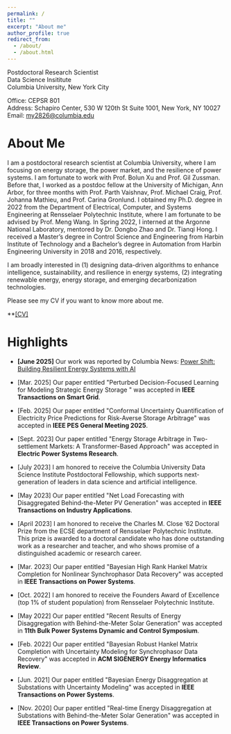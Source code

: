 ```yaml
---
permalink: /
title: ""
excerpt: "About me"
author_profile: true
redirect_from: 
  - /about/
  - /about.html
---
```


Postdoctoral Research Scientist<br/>
Data Science Insititute<br/>
Columbia University, New York City<br/>

Office: CEPSR 801 <br/>
Address: Schapiro Center, 530 W 120th St Suite 1001, New York, NY 10027<br/>
Email: my2826@columbia.edu


About Me
======

I am a postdoctoral research scientist  at Columbia University, where I am focusing on energy storage, the power market, and the resilience of power systems. I am fortunate to work with Prof. Bolun Xu and Prof. Gil Zussman. Before that, I worked as a postdoc fellow at the University of Michigan, Ann Arbor, for three months with Prof. Parth Vaishnav, Prof. Michael Craig, Prof. Johanna Mathieu, and Prof. Carina Gronlund. I obtained my Ph.D. degree in 2022 from the Department of Electrical, Computer, and Systems Engineering at Rensselaer Polytechnic Institute, where I am fortunate to be advised by Prof. Meng Wang. In Spring 2022, I interned at the Argonne National Laboratory, mentored by Dr. Dongbo Zhao and Dr. Tianqi Hong. I received a Master’s degree in Control Science and Engineering from Harbin Institute of Technology and a Bachelor’s degree in Automation from Harbin Engineering University in 2018 and 2016, respectively.

I am broadly interested in (1) designing data-driven algorithms to enhance intelligence, sustainability, and resilience in energy systems, (2) integrating renewable energy, energy storage, and emerging decarbonization technologies.

<!-- 
**<span style="color: red;">I am on the academic job market this fall! Feel free to reach out if you’re interested in my research or have relevant opportunities.</span>**
-->

Please see my CV if you want to know more about me.

**[[CV]](/files/Ming_Yi_CV_July.pdf) 

<!-- 
[[Research Statement]](/files/RS_Ming.pdf) [[Teaching Statement]](/files/Teaching_Ming.pdf)**
-->

Highlights
======

* **[June 2025]** Our work was reported by Columbia News: [Power Shift: Building Resilient Energy Systems with AI](https://datascience.columbia.edu/news/2025/power-shift-building-resilient-energy-systems-with-ai/?utm_source=MarketingCloud&utm_medium=email&utm_campaign=20250627_Highlights_Facuty_Staff)

* [Mar. 2025] Our paper entitled "Perturbed Decision-Focused Learning for Modeling Strategic Energy Storage
" was accepted in **IEEE Transactions on Smart Grid**.
* [Feb. 2025] Our paper entitled "Conformal Uncertainty Quantification of Electricity Price Predictions for Risk-Averse Storage Arbitrage" was accepted in **IEEE PES General Meeting 2025**.
* [Sept. 2023] Our paper entitled "Energy Storage Arbitrage in Two-settlement Markets: A Transformer-Based Approach" was accepted in **Electric Power Systems Research**.
* [July 2023] I am honored to receive the Columbia University Data Science Institute Postdoctoral Fellowship, which supports next-generation of leaders in data science and artificial intelligence.
* [May 2023] Our paper entitled "Net Load Forecasting with Disaggregated Behind-the-Meter PV Generation" was accepted in **IEEE Transactions on Industry Applications**.
* [April 2023]  I am honored to receive the Charles M. Close ’62 Doctoral Prize from the ECSE department of Rensselaer Polytechnic Institute. This prize is awarded to a doctoral candidate who has done outstanding work as a researcher and teacher, and who shows promise of a distinguished academic or research career.
* [Mar. 2023] Our paper entitled "Bayesian High Rank Hankel Matrix Completion for Nonlinear Synchrophasor Data Recovery" was accepted in **IEEE Transactions on Power Systems**.
* [Oct. 2022]  I am honored to receive the Founders Award of Excellence (top 1% of student population) from Rensselaer Polytechnic Institute.
* [May 2022]  Our paper entitled "Recent Results of Energy Disaggregation with Behind-the-Meter Solar Generation" was accepted in **11th Bulk Power Systems Dynamic and Control Symposium**.
* [Feb. 2022]  Our paper entitled "Bayesian Robust Hankel Matrix Completion with Uncertainty Modeling for Synchrophasor Data Recovery" was accepted in **ACM SIGENERGY Energy Informatics Review**.
* [Jun. 2021] Our paper entitled "Bayesian Energy Disaggregation at Substations with Uncertainty Modeling" was accepted in **IEEE Transactions on Power Systems**.
* [Nov. 2020] Our paper entitled "Real-time Energy Disaggregation at Substations with Behind-the-Meter Solar Generation" was accepted in **IEEE Transactions on Power Systems**.
  <!-- 
* **[[Syllabus Data Science in Power System]](/files/Syllabus_Ming.pdf)**
  -->




